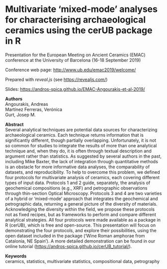 # Multivariate ‘mixed-mode’ analyses for characterising archaeological ceramics using the cerUB package in R

Presentation for the European Meeting on Ancient Ceramics (EMAC) conference at the University of Barcelona (16-18 September 2019)

Conference web page: http://www.ub.edu/emac2019/welcome/

Prepared with *reveal.js* (see https://revealjs.com/)

Slides: https://andros-spica.github.io/EMAC-Angourakis-et-al-2019/

**Authors**  
Angourakis, Andreas  
Martínez Ferreras, Verónica  
Gurt, Josep M.  

**Abstract**  
Several analytical techniques are potential data sources for characterizing archaeological ceramics. Each technique returns information that is significantly different, though partially overlapping. Unfortunately, it is not so common for studies to integrate the results of more than one analytical technique and, when they do, it is often through textual description and argument rather than statistics. As suggested by several authors in the past, including Mike Baxter, the lack of integration through quantitative methods is an obstacle for more informative data analyses, the comparability of datasets, and reproducibility.
To help to overcome this problem, we defined four protocols for multivariate analysis of ceramics, each covering different types of input data. Protocols 1 and 2 guide, separately, the analysis of geochemical compositions (e.g., XRF) and petrographic observations through thin-section Optical Microscopy. Protocols 3 and 4 are two varieties of a hybrid or ‘mixed-mode’ approach that integrates the geochemical and petrographic data, returning a general picture of the diversity of materials. Acknowledging the diversity within the field, we propose these protocols not as fixed recipes, but as frameworks to perform and compare different analytical strategies.
All four protocols were made available as a package in R (cerUB), which is free and open-source. This presentation will focus on demonstrating the four protocols, and explore their possibilities, using the open dataset included in the package (‘Wine Roman amphorae from Catalonia, NE Spain’). A more detailed demonstration can be found in our online tutorial (https://andros-spica.github.io/cerUB_tutorial/).

**Keywords**  
ceramics, statistics, multivariate statistics, compositional data, petrography
